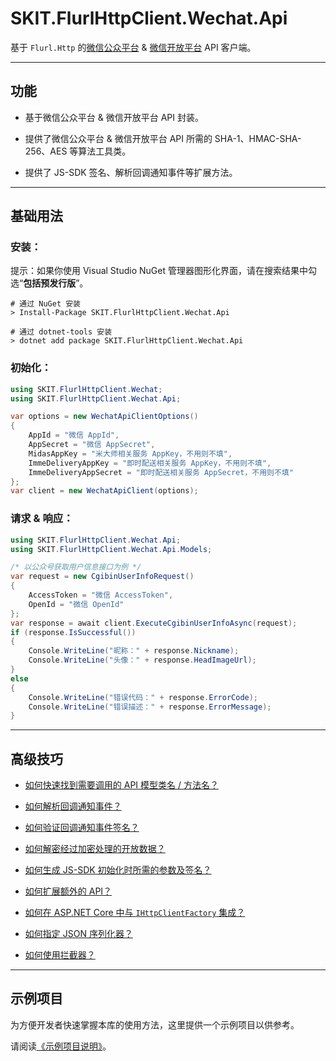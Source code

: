 ﻿# SKIT.FlurlHttpClient.Wechat.Api

基于 `Flurl.Http` 的[微信公众平台](<(https://mp.weixin.qq.com/)>) & [微信开放平台](<(https://open.weixin.qq.com/)>) API 客户端。

---

## 功能

-   基于微信公众平台 & 微信开放平台 API 封装。

-   提供了微信公众平台 & 微信开放平台 API 所需的 SHA-1、HMAC-SHA-256、AES 等算法工具类。

-   提供了 JS-SDK 签名、解析回调通知事件等扩展方法。

---

## 基础用法

### 安装：

提示：如果你使用 Visual Studio NuGet 管理器图形化界面，请在搜索结果中勾选“**包括预发行版**”。

```shell
# 通过 NuGet 安装
> Install-Package SKIT.FlurlHttpClient.Wechat.Api

# 通过 dotnet-tools 安装
> dotnet add package SKIT.FlurlHttpClient.Wechat.Api
```

### 初始化：

```csharp
using SKIT.FlurlHttpClient.Wechat;
using SKIT.FlurlHttpClient.Wechat.Api;

var options = new WechatApiClientOptions()
{
    AppId = "微信 AppId",
    AppSecret = "微信 AppSecret",
    MidasAppKey = "米大师相关服务 AppKey，不用则不填",
    ImmeDeliveryAppKey = "即时配送相关服务 AppKey，不用则不填",
    ImmeDeliveryAppSecret = "即时配送相关服务 AppSecret，不用则不填"
};
var client = new WechatApiClient(options);
```

### 请求 & 响应：

```csharp
using SKIT.FlurlHttpClient.Wechat.Api;
using SKIT.FlurlHttpClient.Wechat.Api.Models;

/* 以公众号获取用户信息接口为例 */
var request = new CgibinUserInfoRequest()
{
    AccessToken = "微信 AccessToken",
    OpenId = "微信 OpenId"
};
var response = await client.ExecuteCgibinUserInfoAsync(request);
if (response.IsSuccessful())
{
    Console.WriteLine("昵称：" + response.Nickname);
    Console.WriteLine("头像：" + response.HeadImageUrl);
}
else
{
    Console.WriteLine("错误代码：" + response.ErrorCode);
    Console.WriteLine("错误描述：" + response.ErrorMessage);
}
```

---

## 高级技巧

-   [如何快速找到需要调用的 API 模型类名 / 方法名？](./Advanced_ModelDefinition.md)

-   [如何解析回调通知事件？](./Advanced_EventDataDeserialization.md)

-   [如何验证回调通知事件签名？](./Advanced_EventDataSignatureVerification.md)

-   [如何解密经过加密处理的开放数据？](./Advanced_OpenDataDecryption.md)

-   [如何生成 JS-SDK 初始化时所需的参数及签名？](./Advanced_Parameters.md)

-   [如何扩展额外的 API？](./Advanced_Extensions.md)

-   [如何在 ASP.NET Core 中与 `IHttpClientFactory` 集成？](./Advanced_IHttpClientFactory.md)

-   [如何指定 JSON 序列化器？](./Advanced_JsonSerializer.md)

-   [如何使用拦截器？](./Advanced_Interceptor.md)

---

## 示例项目

为方便开发者快速掌握本库的使用方法，这里提供一个示例项目以供参考。

请阅读[《示例项目说明》](./Sample.md)。
